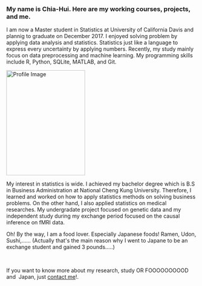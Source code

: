 
<h3>  My name is Chia-Hui. Here are my working courses, projects, and me. </h3>

<div class="section group">
	<div class="col span_2_right">
      <p>I am now a Master student in Statistics at University of California Davis and plannig to graduate on December 2017. I enjoyed solving problem by applying data analysis and statistics. Statistics just like a language  to express  every uncertainty by applying numbers. Recently, my study mainly focus on data preprocessing and machine learning. My programming skills include R, Python, SQLite, MATLAB, and Git.</p>
	</div>
	<div class="col span_2_left">
	  <img src="../fig/IMG_5896 2.JPG" alt="Profile Image" style="width:208px;height:278px;">
	</div>
      </div>

<p>My interest in statistics is wide. I achieved my bachelor degree which is B.S in Business Administration at National Cheng Kung University. Therefore, I learned and worked on how to apply statistics methods on solving business problems. On the other hand, I also applied statistics on medical researches. My undergradate project focused on genetic data and my independent study during my exchange period focused on the causal inference on fMRI data. </p>


<p>Oh! By the way, I am a food lover. Especially Japanese foods! Ramen, Udon, Sushi,...... (Actually that's the main reason why I went to Japane to be an exchange student and gained 3 pounds.....)</p><br>

<p>If you want to know more about my research, study OR FOOOOOOOOOD and  Japan, just 
<a href="mailto:aenni0409@gmail.com?Subject=Hello" target="_top">contact me</a>!.</p>

